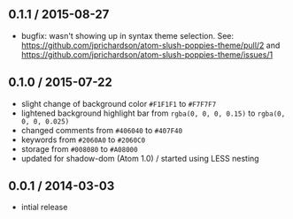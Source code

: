 0.1.1 / 2015-08-27
------------------
- bugfix: wasn't showing up in syntax theme selection. See: https://github.com/jprichardson/atom-slush-poppies-theme/pull/2
and https://github.com/jprichardson/atom-slush-poppies-theme/issues/1

0.1.0 / 2015-07-22
------------------
- slight change of background color `#F1F1F1` to `#F7F7F7`
- lightened background highlight bar from `rgba(0, 0, 0, 0.15)` to `rgba(0, 0, 0, 0.025)`
- changed comments from `#406040` to `#407F40`
- keywords from `#2060A0` to `#2060C0`
- storage from `#008080` to `#A08000`
- updated for shadow-dom (Atom 1.0) / started using LESS nesting

0.0.1 / 2014-03-03
------------------
- intial release

